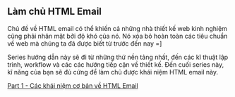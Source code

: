 ## Làm chủ HTML Email

Chủ đề về HTML email có thể khiến cả những nhà thiết kế web kinh nghiệm cũng phải nhăn mặt bởi độ khó của nó. Nó xóa bỏ hoàn toàn các tiêu chuẩn về web mà chúng ta đã được biết từ trước đến nay =]

Series hướng dẫn này sẽ đi từ những thứ nền tảng nhất, đến các kĩ thuật lập trình, workflow và các các hướng tiếp cận về thiết kế. Đến cuối series này, kĩ năng của bạn sẽ đủ cứng để làm chủ được khái niệm HTML email này.

[Part 1 - Các khái niệm cơ bản về HTML Email](./Part1-CacKhaiNiemCoBan.md)
